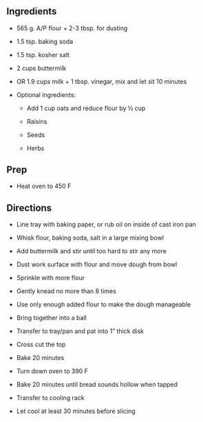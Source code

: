 # 

## Ingredients

- 565 g. A/P flour + 2-3 tbsp. for dusting

- 1.5 tsp. baking soda

- 1.5 tsp. kosher salt

- 2 cups buttermilk

- OR 1.9 cups milk + 1 tbsp. vinegar, mix and let sit 10 minutes

- Optional ingredients:

  - Add 1 cup oats and reduce flour by ½ cup

  - Raisins

  - Seeds

  - Herbs

## Prep

- Heat oven to 450 F

## Directions

- Line tray with baking paper, or rub oil on inside of cast iron pan

- Whisk flour, baking soda, salt in a large mixing bowl

- Add buttermilk and stir until too hard to stir any more

- Dust work surface with flour and move dough from bowl

- Sprinkle with more flour

- Gently knead no more than 8 times

- Use only enough added flour to make the dough manageable

- Bring together into a ball

- Transfer to tray/pan and pat into 1” thick disk

- Cross cut the top

- Bake 20 minutes

- Turn down oven to 390 F

- Bake 20 minutes until bread sounds hollow when tapped

- Transfer to cooling rack

- Let cool at least 30 minutes before slicing
